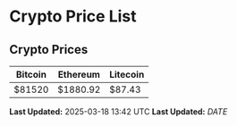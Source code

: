 # Crypto Price List

## Crypto Prices
| Bitcoin | Ethereum | Litecoin |
| ------- | -------- | -------- |
| $81520 | $1880.92 | $87.43 |
**Last Updated:** 2025-03-18 13:42 UTC
**Last Updated:** $DATE$
